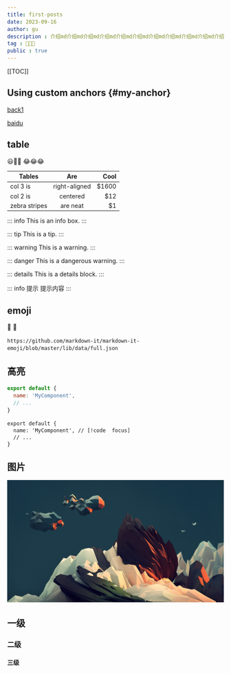 ```yaml
---
title: first-posts
date: 2023-09-16
author: gu
description : 介绍md介绍md介绍md介绍md介绍md介绍md介绍md介绍md介绍md介绍md介绍md介绍md介绍md介绍md介绍md介绍md介绍md介绍md介绍md介绍md介绍md介绍md介绍md介绍md介绍md介绍md介绍md介绍md介绍md介绍md介绍md介绍md介绍md介绍md介绍md介绍md介绍md介绍md介绍md介绍md介绍md介绍md介绍md介绍md介绍md介绍md介绍md介绍md介绍md介绍md介绍md介绍md介绍md介绍md介绍md介绍md介绍md介绍md介绍md介绍md介绍md介绍md介绍md介绍md介绍md介绍md介绍md介绍md介绍md介绍md介绍md介绍md介绍md介绍md介绍md介绍md介绍md
tag : 🤪🤪🤪
public : true
---
```

[[TOC]]

## Using custom anchors {#my-anchor}

[back1](./next1) <!-- 内联 -->

[baidu](https://www.baidu.com)

## table

😃👧👧
😂😂😂

| Tables        |      Are      |  Cool |
| ------------- | :-----------: | ----: |
| col 3 is      | right-aligned | $1600 |
| col 2 is      |   centered    |   $12 |
| zebra stripes |   are neat    |    $1 |

::: info
This is an info box.
:::

::: tip
This is a tip.
:::

::: warning
This is a warning.
:::

::: danger
This is a dangerous warning.
:::

::: details
This is a details block.
:::

::: info 提示
提示内容
:::

## emoji

:tada: :100:

`https://github.com/markdown-it/markdown-it-emoji/blob/master/lib/data/full.json`

## 高亮

```js
export default {
  name: 'MyComponent',
  // ...
}
```

```js:line-numbers
export default {
  name: 'MyComponent', // [!code  focus]
  // ...
}
```

## 图片

![wallroom](public/wallroom.jpg)

## 一级

### 二级

#### 三级
